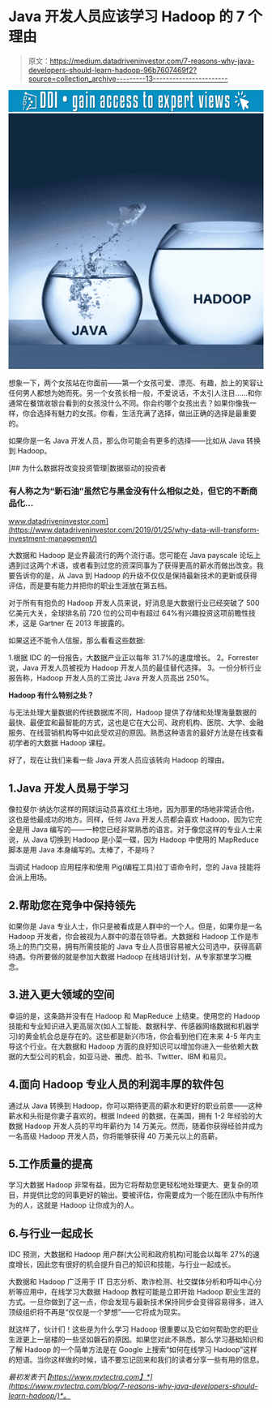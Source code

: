# Java 开发人员应该学习 Hadoop 的 7 个理由

> 原文：<https://medium.datadriveninvestor.com/7-reasons-why-java-developers-should-learn-hadoop-96b7607469f2?source=collection_archive---------13----------------------->

[![](img/a3d134609bbc3d2db41084c836dd7cf0.png)](http://www.track.datadriveninvestor.com/1B9E)![](img/fda0bd657b0786e4c05511f3de0a6683.png)

想象一下，两个女孩站在你面前——第一个女孩可爱、漂亮、有趣，脸上的笑容让任何男人都想为她而死。另一个女孩长相一般，不爱说话，不太引人注目……和你通常在餐馆收银台看到的女孩没什么不同。你会约哪个女孩出去？如果你像我一样，你会选择有魅力的女孩。你看，生活充满了选择，做出正确的选择是最重要的。

如果你是一名 Java 开发人员，那么你可能会有更多的选择——比如从 Java 转换到 Hadoop。

[](https://www.datadriveninvestor.com/2019/01/25/why-data-will-transform-investment-management/) [## 为什么数据将改变投资管理|数据驱动的投资者

### 有人称之为“新石油”虽然它与黑金没有什么相似之处，但它的不断商品化…

www.datadriveninvestor.com](https://www.datadriveninvestor.com/2019/01/25/why-data-will-transform-investment-management/) 

大数据和 Hadoop 是业界最流行的两个流行语。您可能在 Java payscale 论坛上遇到过这两个术语，或者看到过您的资深同事为了获得更高的薪水而做出改变。我要告诉你的是，从 Java 到 Hadoop 的升级不仅仅是保持最新技术的更新或获得评估，而是要有能力并把你的职业生涯放在第五档。

对于所有有抱负的 Hadoop 开发人员来说，好消息是大数据行业已经突破了 500 亿美元大关，全球排名前 720 位的公司中有超过 64%有兴趣投资这项前瞻性技术，这是 Gartner 在 2013 年披露的。

如果这还不能令人信服，那么看看这些数据:

1.根据 IDC 的一份报告，大数据产业正以每年 31.7%的速度增长。
2。Forrester 说，Java 开发人员被视为 Hadoop 开发人员的最佳替代选择。
3。一份分析行业报告称，Hadoop 开发人员的工资比 Java 开发人员高出 250%。

**Hadoop 有什么特别之处？**

与无法处理大量数据的传统数据库不同，Hadoop 提供了存储和处理海量数据的最快、最便宜和最智能的方式，这也是它在大公司、政府机构、医院、大学、金融服务、在线营销机构等中如此受欢迎的原因。熟悉这种语言的最好方法是在线查看初学者的大数据 Hadoop 课程。

好了，现在让我们来看一些 Java 开发人员应该转向 Hadoop 的理由。

## 1.Java 开发人员易于学习

像拉斐尔·纳达尔这样的网球运动员喜欢红土场地，因为那里的场地非常适合他，这也是他最成功的地方。同样，任何 Java 开发人员都会喜欢 Hadoop，因为它完全是用 Java 编写的——一种您已经非常熟悉的语言。对于像您这样的专业人士来说，从 Java 切换到 Hadoop 是小菜一碟，因为 Hadoop 中使用的 MapReduce 脚本是用 Java 本身编写的。太棒了，不是吗？

当调试 Hadoop 应用程序和使用 Pig(编程工具)拉丁语命令时，您的 Java 技能将会派上用场。

## 2.帮助您在竞争中保持领先

如果你是 Java 专业人士，你只是被看成是人群中的一个人。但是，如果你是一名 Hadoop 开发者，你会被视为人群中的潜在领导者。大数据和 Hadoop 工作是市场上的热门交易，拥有所需技能的 Java 专业人员很容易被大公司选中，获得高薪待遇。你所要做的就是参加大数据 Hadoop 在线培训计划，从专家那里学习概念。

## 3.进入更大领域的空间

幸运的是，这条路并没有在 Hadoop 和 MapReduce 上结束。使用您的 Hadoop 技能和专业知识进入更高层次(如人工智能、数据科学、传感器网络数据和机器学习)的黄金机会总是存在的。这些都是新兴市场，你会看到他们在未来 4-5 年内主导这个行业。在大数据和 Hadoop 方面的良好知识可以增加你进入一些依赖大数据的大型公司的机会，如亚马逊、雅虎、脸书、Twitter、IBM 和易贝。

## 4.面向 Hadoop 专业人员的利润丰厚的软件包

通过从 Java 转换到 Hadoop，你可以期待更高的薪水和更好的职业前景——这种薪水和头衔是你妻子喜欢的。根据 Indeed 的数据，在美国，拥有 1-2 年经验的大数据 Hadoop 开发人员的平均年薪约为 14 万美元。然而，随着你获得经验并成为一名高级 Hadoop 开发人员，你将能够获得 40 万美元以上的高薪。

## 5.工作质量的提高

学习大数据 Hadoop 非常有益，因为它将帮助您更轻松地处理更大、更复杂的项目，并提供比您的同事更好的输出。要被评估，你需要成为一个能在团队中有所作为的人，这就是 Hadoop 让你成为的人。

## 6.与行业一起成长

IDC 预测，大数据和 Hadoop 用户群(大公司和政府机构)可能会以每年 27%的速度增长，因此您有很好的机会提升自己的知识和技能，与行业一起成长。

大数据和 Hadoop 广泛用于 IT 日志分析、欺诈检测、社交媒体分析和呼叫中心分析等应用中，在线学习大数据 Hadoop 教程可能是立即开始 Hadoop 职业生涯的方式。一旦你做到了这一点，你会发现与最新技术保持同步会变得容易得多，进入顶级组织将不再是“仅仅是一个梦想”——它将成为现实。

就这样了，伙计们！这些是为什么学习 Hadoop 很重要以及它如何帮助您的职业生涯更上一层楼的一些坚如磐石的原因。如果您对此不熟悉，那么学习基础知识和了解 Hadoop 的一个简单方法是在 Google 上搜索“如何在线学习 Hadoop”这样的短语。当你这样做的时候，请不要忘记回来和我们的读者分享一些有用的信息。

*最初发表于*[*【https://www.mytectra.com】*](https://www.mytectra.com/blog/7-reasons-why-java-developers-should-learn-hadoop/)*。*
